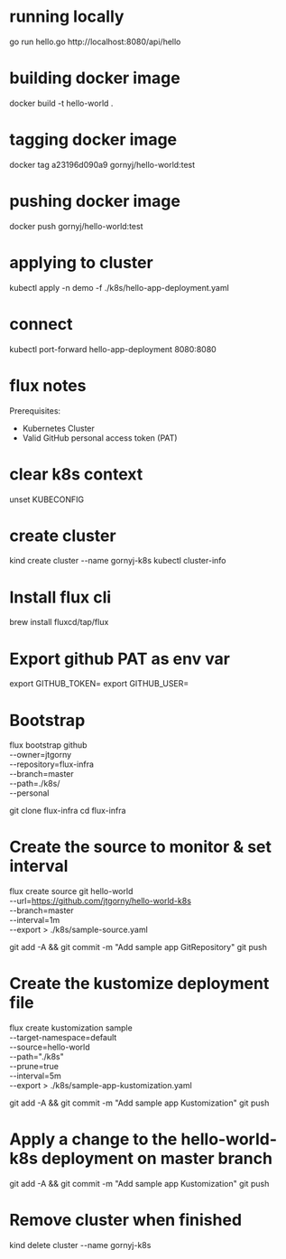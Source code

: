 # running locally
go run hello.go
http://localhost:8080/api/hello

# building docker image
docker build -t hello-world .

# tagging docker image
docker tag a23196d090a9 gornyj/hello-world:test

# pushing docker image
docker push gornyj/hello-world:test

# applying to cluster
kubectl apply -n demo -f ./k8s/hello-app-deployment.yaml

# connect
kubectl port-forward hello-app-deployment 8080:8080


# flux notes
Prerequisites:
* Kubernetes Cluster
* Valid GitHub personal access token (PAT)

# clear k8s context
unset KUBECONFIG

# create cluster
kind create cluster --name gornyj-k8s
kubectl cluster-info

# Install flux cli
brew install fluxcd/tap/flux

# Export github PAT as env var
export GITHUB_TOKEN=<your-token>
export GITHUB_USER=<your-username>

# Bootstrap
flux bootstrap github \
--owner=jtgorny \
--repository=flux-infra \
--branch=master \
--path=./k8s/ \
--personal

git clone flux-infra
cd flux-infra

# Create the source to monitor & set interval
flux create source git hello-world \
--url=https://github.com/jtgorny/hello-world-k8s \
--branch=master \
--interval=1m \
--export > ./k8s/sample-source.yaml

git add -A && git commit -m "Add sample app GitRepository"
git push

# Create the kustomize deployment file
flux create kustomization sample \
--target-namespace=default \
--source=hello-world \
--path="./k8s" \
--prune=true \
--interval=5m \
--export > ./k8s/sample-app-kustomization.yaml

git add -A && git commit -m "Add sample app Kustomization"
git push

# Apply a change to the hello-world-k8s deployment on master branch
git add -A && git commit -m "Add sample app Kustomization"
git push

# Remove cluster when finished
kind delete cluster --name gornyj-k8s

